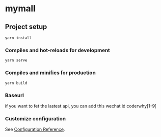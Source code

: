 # mymall

## Project setup
```
yarn install
```

### Compiles and hot-reloads for development
```
yarn serve
```

### Compiles and minifies for production
```
yarn build
```

### Baseurl
if you want to fet the lastest api, you can add this wechat id coderwhy[1-9]

### Customize configuration
See [Configuration Reference](https://cli.vuejs.org/config/).
